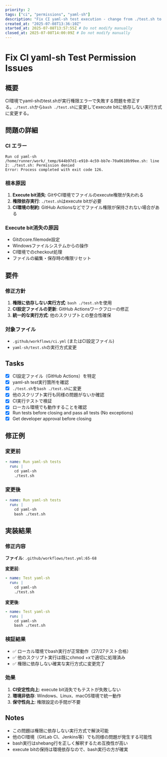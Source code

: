 ```yaml
---
priority: 2
tags: ["ci", "permissions", "yaml-sh"]
description: "Fix CI yaml-sh test execution - change from ./test.sh to bash ./test.sh to avoid permission issues"
created_at: "2025-07-08T13:36:10Z"
started_at: 2025-07-08T13:57:55Z # Do not modify manually
closed_at: 2025-07-08T14:00:09Z # Do not modify manually
---
```


# Fix CI yaml-sh Test Permission Issues

## 概要
CI環境でyaml-shのtest.shが実行権限エラーで失敗する問題を修正する。`./test.sh`から`bash ./test.sh`に変更してexecute bitに依存しない実行方式に変更する。

## 問題の詳細

### CI エラー
```
Run cd yaml-sh
/home/runner/work/_temp/644b97d1-e910-4c59-bb7e-70a0610b99ee.sh: line 2: ./test.sh: Permission denied
Error: Process completed with exit code 126.
```

### 根本原因
1. **Execute bit消失**: GitやCI環境でファイルのexecute権限が失われる
2. **権限依存実行**: `./test.sh`はexecute bitが必要
3. **CI環境の制約**: GitHub Actionsなどでファイル権限が保持されない場合がある

### Execute bit消失の原因
- Gitのcore.filemode設定
- Windowsファイルシステムからの操作
- CI環境でのcheckout処理
- ファイルの編集・保存時の権限リセット

## 要件

### 修正方針
1. **権限に依存しない実行方式**: `bash ./test.sh`を使用
2. **CI設定ファイルの更新**: GitHub Actionsワークフローの修正
3. **統一的な実行方式**: 他のスクリプトとの整合性確保

### 対象ファイル
- `.github/workflows/ci.yml` (またはCI設定ファイル)
- `yaml-sh/test.sh`の実行方式変更

## Tasks
- [x] CI設定ファイル（GitHub Actions）を特定
- [x] yaml-sh test実行箇所を確認
- [x] `./test.sh`を`bash ./test.sh`に変更
- [x] 他のスクリプト実行も同様の問題がないか確認
- [x] CI実行テストで検証
- [x] ローカル環境でも動作することを確認
- [x] Run tests before closing and pass all tests (No exceptions)
- [x] Get developer approval before closing

## 修正例

### 変更前
```yaml
- name: Run yaml-sh tests
  run: |
    cd yaml-sh
    ./test.sh
```

### 変更後
```yaml
- name: Run yaml-sh tests
  run: |
    cd yaml-sh
    bash ./test.sh
```

## 実装結果

### 修正内容
**ファイル**: `.github/workflows/test.yml:65-68`

**変更前**:
```yaml
- name: Test yaml-sh
  run: |
    cd yaml-sh
    ./test.sh
```

**変更後**:
```yaml
- name: Test yaml-sh
  run: |
    cd yaml-sh
    bash ./test.sh
```

### 検証結果
- ✅ ローカル環境でbash実行が正常動作（27/27テスト合格）
- ✅ 他のスクリプト実行は既にchmod +xで適切に処理済み
- ✅ 権限に依存しない確実な実行方式に変更完了

### 効果
1. **CI安定性向上**: execute bit消失でもテストが失敗しない
2. **環境非依存**: Windows、Linux、macOS環境で統一動作
3. **保守性向上**: 権限設定の手間が不要

## Notes
- この問題は権限に依存しない実行方式で解決可能
- 他のCI環境（GitLab CI、Jenkins等）でも同様の問題が発生する可能性
- bash実行はshebang行を正しく解釈するため互換性が高い
- execute bitの保持は環境依存なので、bash実行の方が確実
